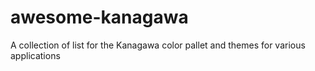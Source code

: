 # awesome-kanagawa
A collection of list for the Kanagawa color pallet and themes for various applications 

